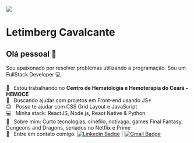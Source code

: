 <img width="auto" src="https://github.com/Letimberg/letimberg/blob/master/14bis.jpg">


# Letimberg Cavalcante

## Olá pessoal 👋
Sou apaixonado por resolver problemas utilizando a programação.
Sou um FullStack Developer :computer:

 :rocket:  &nbsp; Estou trabalhando no **Centro de Hematologia e Hemoterapia do Ceará - HEMOCE**
 <br/> :purple_heart: &nbsp; Buscando ajudar com projetos em Front-end usando JS*
 <br/> :blush: &nbsp; Posso te ajudar com CSS Grid Layout e JavaScript 
 <br/> :computer: &nbsp; Minha stack: ReactJS, Node.js, React Native & Python
 <br/> 💬  &nbsp; Sobre mim: Curto tecnologias, cinéfilo, notívago, games Final Fantasy, Dungeons and Dragons, seriados no Netflix e Prime
 <br/> :email: &nbsp; Entre em contato comigo: [![Linkedin Badge](https://img.shields.io/badge/-LetimbergCavalcante-blue?style=flat-square&logo=Linkedin&logoColor=white&link=https://www.linkedin.com/in/letimberg-cavalcante/)](https://www.linkedin.com/in/letimberg-cavalcante/) 
| 
[![Gmail Badge](https://img.shields.io/badge/-letimberg.cavalcante@gmail.com-c14438?style=flat-square&logo=Gmail&logoColor=white&link=mailto:letimberg.cavalcante@gmail.com)](mailto:letimberg.cavalcante@gmail.com)

